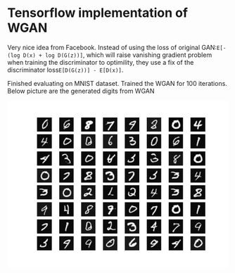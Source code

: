 
# Tensorflow implementation of WGAN

Very nice idea from Facebook. Instead of using the loss of original GAN:```E[-(log D(x) + log D(G(z))]```, which will raise vanishing gradient problem
when training the discriminator to optimility, they use a fix of the discriminator loss```E[D(G(z))] - E[D(x)]```. 


Finished evaluating on MNIST dataset. Trained the WGAN for 100 iterations.
Below picture are the generated digits from WGAN

![mnist_generated](misc/mnist_test.png)
